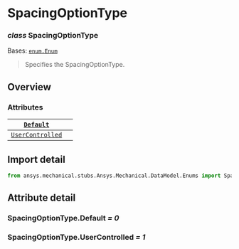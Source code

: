 <a id="spacingoptiontype"></a>

# SpacingOptionType

<a id="SpacingOptionType"></a>

### *class* SpacingOptionType

Bases: [`enum.Enum`](https://docs.python.org/3/library/enum.html#enum.Enum)

> Specifies the SpacingOptionType.

> <!-- !! processed by numpydoc !! -->

<a id="overview"></a>

## Overview

### Attributes

| [`Default`](#SpacingOptionType.Default)               |    |
|-------------------------------------------------------|----|
| [`UserControlled`](#SpacingOptionType.UserControlled) |    |

<a id="import-detail"></a>

## Import detail

```python
from ansys.mechanical.stubs.Ansys.Mechanical.DataModel.Enums import SpacingOptionType
```

<a id="attribute-detail"></a>

## Attribute detail

<a id="SpacingOptionType.Default"></a>

### SpacingOptionType.Default *= 0*

<a id="SpacingOptionType.UserControlled"></a>

### SpacingOptionType.UserControlled *= 1*
